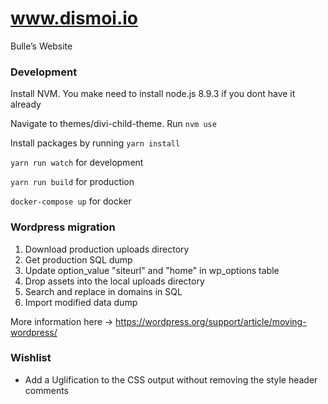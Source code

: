 # www.dismoi.io

Bulle’s Website


### Development

Install NVM. You make need to install node.js 8.9.3 if you dont have it already

Navigate to themes/divi-child-theme. Run `nvm use`

Install packages by running `yarn install`

`yarn run watch` for development

`yarn run build` for production

`docker-compose up` for docker


### Wordpress migration

1) Download production uploads directory
2) Get production SQL dump 
3) Update option_value "siteurl" and "home" in wp_options table
4) Drop assets into the local uploads directory
5) Search and replace in domains in SQL
6) Import modified data dump

More information here -> https://wordpress.org/support/article/moving-wordpress/


### Wishlist

* Add a Uglification to the CSS output without removing the style header comments


